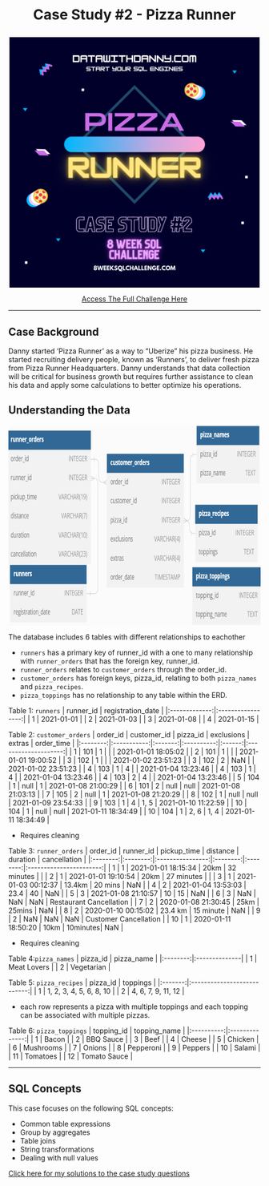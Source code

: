 # <p align="center"> Case Study #2 - Pizza Runner
 </p>

<p align="center">  
  <img src="https://github.com/abigayl3/SQL_Challenges/blob/main/Case%20Study%20%232%20Pizza%20Runner/Images/pizza_runner_title.png" width="500" height="500" align="center">
</p>
<p align="center"> 
  <a href="https://8weeksqlchallenge.com/case-study-2/">Access The Full Challenge Here</a>
</p>


---
## Case Background

Danny started ‘Pizza Runner’ as a way to “Uberize” his pizza business. He started recruiting delivery people, known as ‘Runners’, to deliver fresh pizza from Pizza Runner Headquarters. Danny understands that data collection will be critical for business growth but requires further assistance to clean his data and apply some calculations to better optimize his operations.

## Understanding the Data
<p align="center">  
<img  src="https://github.com/abigayl3/SQL_Challenges/blob/main/Case%20Study%20%232%20Pizza%20Runner/Images/ERD_PizzaRunner.png" width="700" height="400" align="center">
</p>

The database includes 6 tables with different relationships to eachother
- `runners` has a primary key of runner_id with a one to many relationship with `runner_orders` that has the foreign key, runner_id.
- `runner_orders` relates to `customer_orders` through the order_id.
- `customer_orders` has foreign keys, pizza_id, relating to both `pizza_names` and `pizza_recipes`.
- `pizza_toppings` has no relationship to any table within the ERD. 

Table 1: `runners`
|   runner_id   | registration_date |
|:-------------:|:-----------------:|
|       1       |   2021-01-01      |
|       2       |   2021-01-03      |
|       3       |   2021-01-08      |
|       4       |   2021-01-15      |

Table 2: `customer_orders`
| order_id | customer_id | pizza_id | exclusions | extras |      order_time      |
|:--------:|:-----------:|:-------:|:----------:|:------:|:--------------------:|
|    1     |     101     |    1    |            |        |  2021-01-01 18:05:02 |
|    2     |     101     |    1    |            |        |  2021-01-01 19:00:52 |
|    3     |     102     |    1    |            |        |  2021-01-02 23:51:23 |
|    3     |     102     |    2    |    NaN     |        |  2021-01-02 23:51:23 |
|    4     |     103     |    1    |     4      |        |  2021-01-04 13:23:46 |
|    4     |     103     |    1    |     4      |        |  2021-01-04 13:23:46 |
|    4     |     103     |    2    |     4      |        |  2021-01-04 13:23:46 |
|    5     |     104     |    1    |   null     |   1    |  2021-01-08 21:00:29 |
|    6     |     101     |    2    |   null     |  null  |  2021-01-08 21:03:13 |
|    7     |     105     |    2    |   null     |   1    |  2021-01-08 21:20:29 |
|    8     |     102     |    1    |   null     |  null  |  2021-01-09 23:54:33 |
|    9     |     103     |    1    |     4      | 1, 5   |  2021-01-10 11:22:59 |
|    10    |     104     |    1    |   null     |  null  |  2021-01-11 18:34:49 |
|    10    |     104     |    1    |   2, 6     | 1, 4   |  2021-01-11 18:34:49 |
- Requires cleaning

Table 3: `runner_orders`
| order_id | runner_id |    pickup_time    | distance | duration |       cancellation      |
|:--------:|:--------:|:----------------:|:--------:|:--------:|:-----------------------:|
|    1     |     1    | 2021-01-01 18:15:34 |   20km   | 32 minutes |             |
|    2     |     1    | 2021-01-01 19:10:54 |   20km   | 27 minutes |             |
|    3     |     1    | 2021-01-03 00:12:37 |  13.4km  |  20 mins  |            NaN          |
|    4     |     2    | 2021-01-04 13:53:03 |   23.4   |    40    |            NaN          |
|    5     |     3    | 2021-01-08 21:10:57 |    10    |    15    |            NaN          |
|    6     |     3    |        NaN        |    NaN   |    NaN   | Restaurant Cancellation |
|    7     |     2    | 2020-01-08 21:30:45 |   25km   |  25mins  |            NaN          |
|    8     |     2    | 2020-01-10 00:15:02 |  23.4 km | 15 minute |            NaN          |
|    9     |     2    |        NaN        |    NaN   |    NaN   | Customer Cancellation   |
|    10    |     1    | 2020-01-11 18:50:20 |   10km   | 10minutes|            NaN          |
- Requires cleaning

Table 4:`pizza_names`
| pizza_id | pizza_name     |
|:--------:|:--------------|
| 1        | Meat Lovers    |
| 2        | Vegetarian     |

Table 5: `pizza_recipes`
| pizza_id |          toppings           |
|:-------:|:---------------------------:|
|    1    | 1, 2, 3, 4, 5, 6, 8, 10      |
|    2    | 4, 6, 7, 9, 11, 12           |
- each row represents a pizza with multiple toppings and each topping can be associated with multiple pizzas. 

Table 6: `pizza_toppings`
| topping_id | topping_name   |
|:----------:|:--------------:|
|     1      |     Bacon      |
|     2      |   BBQ Sauce    |
|     3      |      Beef      |
|     4      |     Cheese     |
|     5      |     Chicken    |
|     6      |    Mushrooms   |
|     7      |     Onions     |
|     8      |    Pepperoni   |
|     9      |     Peppers    |
|     10     |     Salami     |
|     11     |    Tomatoes    |
|     12     |  Tomato Sauce  |

---

## SQL Concepts

This case focuses on the following SQL concepts:
- Common table expressions
- Group by aggregates
- Table joins
- String transformations
- Dealing with null values

<p> 
  <a href="https://github.com/abigayl3/SQL_Challenges/blob/main/Case%20Study%20%232%20Pizza%20Runner/Case_Solutions_Part_A%26B.md"> Click here for my solutions to the case study questions</a>
</p>
